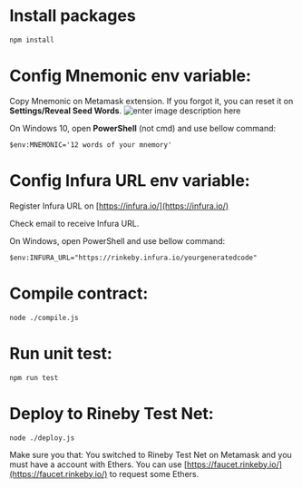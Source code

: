 # Install packages

    npm install

# Config Mnemonic env variable:

Copy Mnemonic on Metamask extension. If you forgot it, you can reset it on **Settings/Reveal Seed Words**.
![enter image description here](https://raw.githubusercontent.com/gitvani/nodejs-ethereum/master/readme-images/01.png)

On Windows 10, open **PowerShell** (not cmd) and use bellow command:

    $env:MNEMONIC='12 words of your mnemory'

# Config Infura URL env variable:

Register Infura URL on  [https://infura.io/](https://infura.io/)

Check email to receive Infura URL.

On Windows, open PowerShell and use bellow command:

    $env:INFURA_URL="https://rinkeby.infura.io/yourgeneratedcode"

# Compile contract:

    node ./compile.js

# Run unit test:

    npm run test

# Deploy to Rineby Test Net:

    node ./deploy.js
    
  Make sure you that: You switched to Rineby Test Net on Metamask and you must have a account with Ethers. You can use [https://faucet.rinkeby.io/](https://faucet.rinkeby.io/) to request some Ethers.

